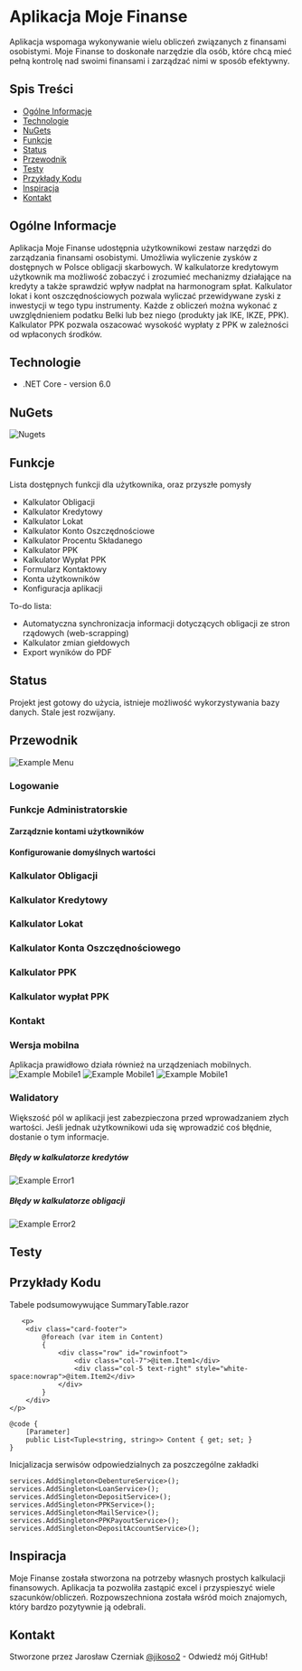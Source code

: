 ﻿# Aplikacja Moje Finanse
> 
Aplikacja wspomaga wykonywanie wielu obliczeń związanych z finansami osobistymi. Moje Finanse to doskonałe narzędzie dla osób, które chcą mieć pełną kontrolę nad swoimi finansami i zarządzać nimi w sposób efektywny.

## Spis Treści
* [Ogólne Informacje](#general-info)
* [Technologie](#technologies)
* [NuGets](#nugets)
* [Funkcje](#features)
* [Status](#status)
* [Przewodnik](#guide)
* [Testy](#tests)
* [Przykłady Kodu](#examples)
* [Inspiracja](#inspiration)
* [Kontakt](#contact)

## Ogólne Informacje

Aplikacja Moje Finanse udostępnia użytkownikowi zestaw narzędzi do zarządzania finansami osobistymi.
Umożliwia wyliczenie zysków z dostępnych w Polsce obligacji skarbowych.
W kalkulatorze kredytowym użytkownik ma możliwość zobaczyć i zrozumieć mechanizmy działające na kredyty a także sprawdzić wpływ nadpłat na harmonogram spłat.
Kalkulator lokat i kont oszczędnościowych pozwala wyliczać przewidywane zyski z inwestycji w tego typu instrumenty.
Każde z obliczeń można wykonać z uwzględnieniem podatku Belki lub bez niego (produkty jak IKE, IKZE, PPK).
Kalkulator PPK pozwala oszacować wysokość wypłaty z PPK w zależności od wpłaconych środków.

## Technologie
* .NET Core - version 6.0

## NuGets
![Nugets](./img_README/nugets.png)

## Funkcje
Lista dostępnych funkcji dla użytkownika, oraz przyszłe pomysły
* Kalkulator Obligacji
* Kalkulator Kredytowy
* Kalkulator Lokat
* Kalkulator Konto Oszczędnościowe
* Kalkulator Procentu Składanego
* Kalkulator PPK
* Kalkulator Wypłat PPK
* Formularz Kontaktowy
* Konta użytkowników
* Konfiguracja aplikacji

To-do lista:
* Automatyczna synchronizacja informacji dotyczących obligacji ze stron rządowych (web-scrapping)
* Kalkulator zmian giełdowych
* Export wyników do PDF

## Status

Projekt jest gotowy do użycia, istnieje możliwość wykorzystywania bazy danych.
Stale jest rozwijany.

## Przewodnik

![Example Menu](./img_README/menu.png)

### Logowanie
### Funkcje Administratorskie
#### Zarządznie kontami użytkowników
#### Konfigurowanie domyślnych wartości
### Kalkulator Obligacji
### Kalkulator Kredytowy
### Kalkulator Lokat
### Kalkulator Konta Oszczędnościowego
### Kalkulator PPK
### Kalkulator wypłat PPK
### Kontakt

### Wersja mobilna
Aplikacja prawidłowo działa również na urządzeniach mobilnych.
![Example Mobile1](./img_README/mobile_1.jpg)
![Example Mobile1](./img_README/mobile_2.jpg)
![Example Mobile1](./img_README/mobile_3.jpg)

### Walidatory
Większość pól w aplikacji jest zabezpieczona przed wprowadzaniem złych wartości.
Jeśli jednak użytkownikowi uda się wprowadzić coś błędnie, dostanie o tym informacje.
##### Błędy w kalkulatorze kredytów
![Example Error1](./img_README/error_1.png)
##### Błędy w kalkulatorze obligacji
![Example Error2](./img_README/error_2.png)

## Testy

## Przykłady Kodu
Tabele podsumowywujące SummaryTable.razor
```
   <p>
    <div class="card-footer">
        @foreach (var item in Content)
        {
            <div class="row" id="rowinfoot">
                <div class="col-7">@item.Item1</div>
                <div class="col-5 text-right" style="white-space:nowrap">@item.Item2</div>
            </div>
        }
    </div>
</p>

@code {
    [Parameter]
    public List<Tuple<string, string>> Content { get; set; }
}
```

Inicjalizacja serwisów odpowiedzialnych za poszczególne zakładki
```
services.AddSingleton<DebentureService>();
services.AddSingleton<LoanService>();
services.AddSingleton<DepositService>();
services.AddSingleton<PPKService>();
services.AddSingleton<MailService>();
services.AddSingleton<PPKPayoutService>();
services.AddSingleton<DepositAccountService>();
```

## Inspiracja

Moje Finanse została stworzona na potrzeby własnych prostych kalkulacji finansowych.
Aplikacja ta pozwoliła zastąpić excel i przyspieszyć wiele szacunków/obliczeń.
Rozpowszechniona została wśród moich znajomych, który bardzo pozytywnie ją odebrali.

## Kontakt
Stworzone przez Jarosław Czerniak [@jikoso2](https://github.com/jikoso2) - Odwiedź mój GitHub!